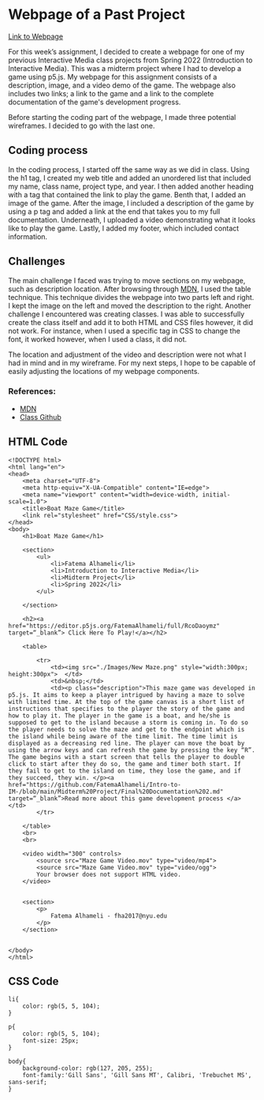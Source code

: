 # Webpage of a Past Project

[Link to Webpage](file:///Users/fatemaalhameli/Desktop/Connections%20Lab%20Code/Assignment%202/index.html)

For this week’s assignment, I decided to create a webpage for one of my previous Interactive Media class projects from Spring 2022 (Introduction to Interactive Media). This was a midterm project where I had to develop a game using p5.js. My webpage for this assignment consists of a description, image, and a video demo of the game. The webpage also includes two links; a link to the game and a link to the complete documentation of the game's development progress. 


Before starting the coding part of the webpage, I made three potential wireframes. I decided to go with the last one.

## Coding process
In the coding process, I started off the same way as we did in class. Using the h1 tag, I created my web title and added an unordered list that included my name, class name, project type, and year. I then added another heading with a tag that contained the link to play the game. Benth that, I added an image of the game. After the image, I included a description of the game by using a p tag and added a link at the end that takes you to my full documentation. Underneath, I uploaded a video demonstrating what it looks like to play the game. Lastly, I added my footer, which included contact information. 
## Challenges 
The main challenge I faced was trying to move sections on my webpage, such as description location. After browsing through [MDN](https://developer.mozilla.org/en-US/docs/Learn/HTML/Tables/Basics), I used the table technique. This technique divides the webpage into two parts left and right. I kept the image on the left and moved the description to the right. Another challenge I encountered was creating classes. I was able to successfully create the class itself and add it to both HTML and CSS files however, it did not work. For instance, when I used a specific tag in CSS to change the font, it worked however, when I used a class, it did not. 

The location and adjustment of the video and description were not what I had in mind and in my wireframe. For my next steps, I hope to be capable of easily adjusting the locations of my webpage components. 


### References:
* [MDN](https://developer.mozilla.org/en-US/docs/Learn/HTML/Tables/Basics)
* [Class Github](https://github.com/MathuraMG/ConnectionsLab-NYUAD/tree/master/Week_01_HTML_CSS)

## HTML Code

```
<!DOCTYPE html>
<html lang="en">
<head>
    <meta charset="UTF-8">
    <meta http-equiv="X-UA-Compatible" content="IE=edge">
    <meta name="viewport" content="width=device-width, initial-scale=1.0">
    <title>Boat Maze Game</title>
    <link rel="stylesheet" href="CSS/style.css">
</head>
<body>
    <h1>Boat Maze Game</h1>
    
    <section>
        <ul>
            <li>Fatema Alhameli</li>
            <li>Introduction to Interactive Media</li>
            <li>Midterm Project</li>
            <li>Spring 2022</li>
        </ul>

    </section>

    <h2><a href="https://editor.p5js.org/FatemaAlhameli/full/RcoDaoymz" target=“_blank”> Click Here To Play!</a></h2>
   
    <table>

        <tr>
            <td><img src="./Images/New Maze.png" style="width:300px; height:300px">  </td>
            <td>&nbsp;</td>
            <td><p class="description">This maze game was developed in p5.js. It aims to keep a player intrigued by having a maze to solve with limited time. At the top of the game canvas is a short list of instructions that specifies to the player the story of the game and how to play it. The player in the game is a boat, and he/she is supposed to get to the island because a storm is coming in. To do so the player needs to solve the maze and get to the endpoint which is the island while being aware of the time limit. The time limit is displayed as a decreasing red line. The player can move the boat by using the arrow keys and can refresh the game by pressing the key “R”. The game begins with a start screen that tells the player to double click to start after they do so, the game and timer both start. If they fail to get to the island on time, they lose the game, and if they succeed, they win. </p><a href="https://github.com/FatemaAlhameli/Intro-to-IM-/blob/main/Midterm%20Project/Final%20Documentation%202.md" target=“_blank”>Read more about this game development process </a></td>
        </tr>
        
    </table>
    <br>
    <br>

    <video width="300" controls>
        <source src="Maze Game Video.mov" type="video/mp4">
        <source src="Maze Game Video.mov" type="video/ogg">
        Your browser does not support HTML video.
    </video>

    
    <section>
        <p>
            Fatema Alhameli - fha2017@nyu.edu
        </p>
    </section>

    
</body>
</html>
```

## CSS Code
```
li{
    color: rgb(5, 5, 104);
}

p{
    color: rgb(5, 5, 104);
    font-size: 25px;
}

body{
    background-color: rgb(127, 205, 255);
    font-family:'Gill Sans', 'Gill Sans MT', Calibri, 'Trebuchet MS', sans-serif;
}
```

